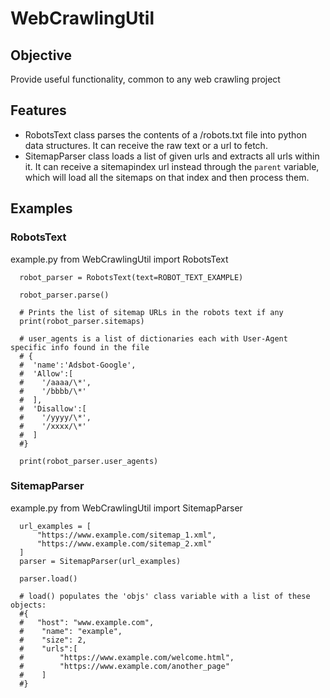 # WebCrawlingUtil

## Objective
Provide useful functionality, common to any web crawling project

## Features
- RobotsText class parses the contents of a /robots.txt file into python data structures. It can receive the raw text or a url to fetch.
- SitemapParser class loads a list of given urls and extracts all urls within it. It can receive a sitemapindex url instead through the `parent` variable, which will load all the sitemaps on that index and then process them.

## Examples

### RobotsText
example.py
      from WebCrawlingUtil import RobotsText

      robot_parser = RobotsText(text=ROBOT_TEXT_EXAMPLE)

      robot_parser.parse()

      # Prints the list of sitemap URLs in the robots text if any
      print(robot_parser.sitemaps)

      # user_agents is a list of dictionaries each with User-Agent specific info found in the file
      # {
      #  'name':'Adsbot-Google',
      #  'Allow':[
      #    '/aaaa/\*',
      #    '/bbbb/\*'
      #  ],
      #  'Disallow':[
      #    '/yyyy/\*',
      #    '/xxxx/\*'
      #  ]
      #}

      print(robot_parser.user_agents)


### SitemapParser
example.py
      from WebCrawlingUtil import SitemapParser

      url_examples = [
          "https://www.example.com/sitemap_1.xml",
          "https://www.example.com/sitemap_2.xml"
      ]
      parser = SitemapParser(url_examples)

      parser.load()

      # load() populates the 'objs' class variable with a list of these objects:
      #{
      #   "host": "www.example.com",
      #    "name": "example",
      #    "size": 2,
      #    "urls":[
      #        "https://www.example.com/welcome.html",
      #        "https://www.example.com/another_page"
      #    ]
      #}
